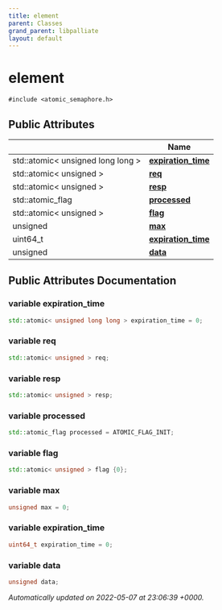 ```yaml
---
title: element
parent: Classes
grand_parent: libpalliate
layout: default
---
```


# element






`#include <atomic_semaphore.h>`

## Public Attributes

|                | Name           |
| -------------- | -------------- |
| std::atomic< unsigned long long > | **[expiration_time](/libpalliate/generated/Classes/structelement#variable-expiration-time)**  |
| std::atomic< unsigned > | **[req](/libpalliate/generated/Classes/structelement#variable-req)**  |
| std::atomic< unsigned > | **[resp](/libpalliate/generated/Classes/structelement#variable-resp)**  |
| std::atomic_flag | **[processed](/libpalliate/generated/Classes/structelement#variable-processed)**  |
| std::atomic< unsigned > | **[flag](/libpalliate/generated/Classes/structelement#variable-flag)**  |
| unsigned | **[max](/libpalliate/generated/Classes/structelement#variable-max)**  |
| uint64_t | **[expiration_time](/libpalliate/generated/Classes/structelement#variable-expiration-time)**  |
| unsigned | **[data](/libpalliate/generated/Classes/structelement#variable-data)**  |

## Public Attributes Documentation

### variable expiration_time

```cpp
std::atomic< unsigned long long > expiration_time = 0;
```


### variable req

```cpp
std::atomic< unsigned > req;
```


### variable resp

```cpp
std::atomic< unsigned > resp;
```


### variable processed

```cpp
std::atomic_flag processed = ATOMIC_FLAG_INIT;
```


### variable flag

```cpp
std::atomic< unsigned > flag {0};
```


### variable max

```cpp
unsigned max = 0;
```


### variable expiration_time

```cpp
uint64_t expiration_time = 0;
```


### variable data

```cpp
unsigned data;
```



_Automatically updated on 2022-05-07 at 23:06:39 +0000._